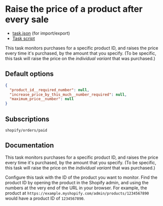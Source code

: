 # Raise the price of a product after every sale

* [task.json](../../tasks/raise-the-price-of-a-product-after-every-sale.json) (for import/export)
* [Task script](./script.liquid)

This task monitors purchases for a specific product ID, and raises the price every time it's purchased, by the amount that you specify. (To be specific, this task will raise the price on the _individual variant_ that was purchased.)

## Default options

```json
{
  "product_id__required_number": null,
  "increase_price_by_this_much__number_required": null,
  "maximum_price__number": null
}
```

## Subscriptions

```liquid
shopify/orders/paid
```

## Documentation

This task monitors purchases for a specific product ID, and raises the price every time it's purchased, by the amount that you specify. (To be specific, this task will raise the price on the _individual variant_ that was purchased.)

Configure this task with the ID of the product you want to monitor. Find the product ID by opening the product in the Shopify admin, and using the numbers at the very end of the URL in your browser. For example, the product at `https://example.myshopify.com/admin/products/1234567890` would have a product ID of `1234567890`.
